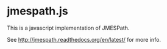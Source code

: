 # jmespath.js

This is a javascript implementation of JMESPath.

See http://jmespath.readthedocs.org/en/latest/ for more info.
